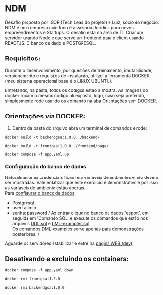 # NDM
Desafio proposto por IGOR (Tech Lead do projeto) e Luiz, sócio do neǵocio. NDM é uma empresa cujo foco é assesoria Juridica para novos empreendimentos e Startups. O desafio esta na área de TI. Criar um servidor usando Node e que serve um frontend para o client usando REACTJS. O banco de dado é POSTGRESQL.

## Requisitos:
Durante o desenvolvimento, por questões de treinamento, imutabilidade, versionamento e requisitos de instalação, utilizei a ferramenta DOCKER (meu sistema operacional base é o LINUX UBUNTU). 

Entretando, na pasta, todos os códigos estão a mostra. As imagens do docker rodam o mesmo código ali exposto, logo, caso seja preferido, simplesmente rode usando os comando na aba Orientações sem DOCKER. 

## Orientações via DOCKER:
1) Dentro da pasta do arquivo abra um terminal de comandos e rode:
~~~
docker build -t backendgsa:1.0.0 ./backend/
~~~
~~~
docker build -t frontgsa:1.0.0 ./frontend/page/
~~~
~~~
docker compose -f app.yaml up
~~~
### Configuração do banco de dados

Naturalmente as credenciais ficam em variaveis de ambientes e não devem ser mostradas. Vale enfatizar que este exercicio é demonstrativo e por isso as variaveis de ambiente estão abertas. \
Para [configurar o banco de dados](http://localhost:8080/):
-   Postgresql
-   user: admin
-   senha: password /
Ao entrar clique no banco de dados 'esport', em seguida em 'Comando SQL' e execute os comandos que estão nos arquivos [DDL.sql](https://github.com/gui-sa/NDM/blob/main/DDL.sql) e [DML-examples.sql](https://github.com/gui-sa/NDM/blob/main/DML-examples.sql). \
Os comandos DML-examples serve apenas para demonstrações posteriores. \

Aguarde os servidores estabilizar e entre na [página WEB (dev)](http://localhost:3000/)

## Desativando e excluindo os containers:
~~~
docker compose -f app.yaml down
~~~
~~~
docker rmi frontgsa:1.0.0
~~~
~~~
docker rmi backendgsa:1.0.0
~~~
